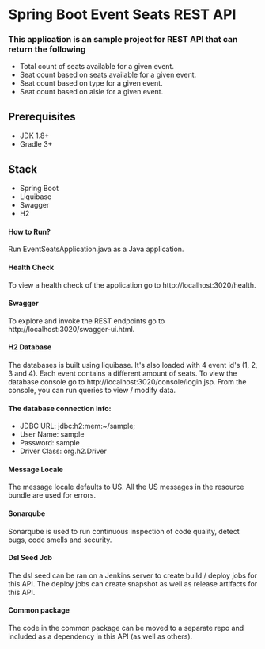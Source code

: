 # Spring Boot Event Seats REST API

### This application is an sample project for REST API that can return the following
* Total count of seats available for a given event.
* Seat count based on seats available for a given event.
* Seat count based on type for a given event.
* Seat count based on aisle for a given event.

## Prerequisites
- JDK 1.8+
- Gradle 3+

## Stack
- Spring Boot
- Liquibase
- Swagger
- H2

#### How to Run?
Run EventSeatsApplication.java as a Java application.

#### Health Check
To view a health check of the application go to http://localhost:3020/health.

#### Swagger
To explore and invoke the REST endpoints go to http://localhost:3020/swagger-ui.html.

#### H2 Database 
The databases is built using liquibase.  It's also loaded with 4 event id's (1, 2, 3 and 4).  Each event contains a different amount of seats. 
To view the database console go to http://localhost:3020/console/login.jsp.  From the console, you can run queries to view / modify data.  

#### The database connection info:
* JDBC URL: jdbc:h2:mem:~/sample;
* User Name: sample
* Password: sample
* Driver Class: org.h2.Driver

#### Message Locale
The message locale defaults to US.  All the US messages in the resource bundle are used for errors.

#### Sonarqube
Sonarqube is used to run continuous inspection of code quality, detect bugs, code smells and security.

#### Dsl Seed Job
The dsl seed can be ran on a Jenkins server to create build / deploy jobs for this API.  The deploy jobs can create snapshot as well as release artifacts for this API.

#### Common package
The code in the common package can be moved to a separate repo and included as a dependency in this API (as well as others).